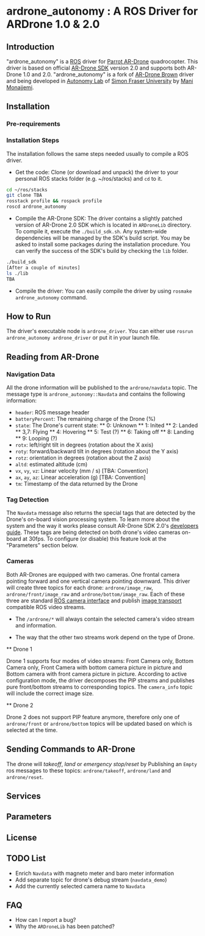 # ardrone_autonomy : A ROS Driver for ARDrone 1.0 & 2.0

## Introduction

"ardrone_autonomy" is a [ROS](http://ros.org/ "Robot Operating System") driver for [Parrot AR-Drone](http://TBA) quadrocopter. This driver is based on official [AR-Drone SDK](http://TBA) version 2.0 and supports both AR-Drone 1.0 and 2.0. "ardrone_autonomy" is a fork of [AR-Drone Brown](http://TBA) driver and being developed in [Autonomy Lab](http://autonomy.cs.sfu.ca) of [Simon Fraser University](http://www.sfu.ca) by [Mani Monajjemi](http://sfu.ca/~mmmonajje). 

## Installation

### Pre-requirements

### Installation Steps

The installation follows the same steps needed usually to compile a ROS driver.

* Get the code: Clone (or download and unpack) the driver to your personal ROS stacks folder (e.g. ~/ros/stacks) and `cd` to it. 

```bash
cd ~/ros/stacks
git clone TBA
rosstack profile && rospack profile
roscd ardrone_autonomy
```

* Compile the AR-Drone SDK: The driver contains a slightly patched version of AR-Drone 2.0 SDK which is located in `ARDroneLib` directory. To compile it, execute the `./build_sdk.sh`. Any system-wide dependencies will be managed by the SDK's build script. You may be asked to install some packages during the installation procedure. You can verify the success of the SDK's build by checking the `lib` folder.

```bash
./build_sdk 
[After a couple of minutes]
ls ./lib
TBA
```

* Compile the driver: You can easily compile the driver by using `rosmake ardrone_autonomy` command.

## How to Run

The driver's executable node is `ardrone_driver`. You can either use `rosrun ardrone_autonomy ardrone_driver` or put it in your launch file.

## Reading from AR-Drone

### Navigation Data

All the drone information will be published to the `ardrone/navdata` topic. The message type is `ardrone_autonomy::Navdata` and contains the following information:

* `header`: ROS message header
* `batteryPercent`: The remaining charge of the Drone (%)
* `state`: The Drone's current state: 
** 0: Unknown
** 1: Inited
** 2: Landed
** 3,7: Flying
** 4: Hovering
** 5: Test (?)
** 6: Taking off
** 8: Landing
** 9: Looping (?)
* `rotx`: left/right tilt in degrees (rotation about the X axis)
* `roty`: forward/backward tilt in degrees (rotation about the Y axis)
* `rotz`: orientation in degrees (rotation about the Z axis)
* `altd`: estimated altitude (cm)
* `vx`, `vy`, `vz`: Linear velocity (mm / s) [TBA: Convention]
* `ax`, `ay`, `az`: Linear acceleration (g) [TBA: Convention]
* `tm`: Timestamp of the data returned by the Drone

### Tag Detection

The `Navdata` message also returns the special tags that are detected by the Drone's on-board vision processing system. To learn more about the system and the way it works please consult AR-Drone SDK 2.0's [developers guide](http://). These tags are being detected on both drone's video cameras on-board at 30fps. To configure (or disable) this feature look at the "Parameters" section below.

### Cameras

Both AR-Drones are equipped with two cameras. One frontal camera pointing forward and one vertical camera pointing downward. This driver will create three topics for each drone: `ardrone/image_raw`, `ardrone/front/image_raw` and `ardrone/bottom/image_raw`. Each of these three are standard [ROS camera interface](http://) and publish [image transport](http://) compatible ROS video streams. 

* The `/ardrone/*` will always contain the selected camera's video stream and information.

* The way that the other two streams work depend on the type of Drone.

** Drone 1

Drone 1 supports four modes of video streams: Front Camera only, Bottom Camera only, Front Camera with bottom camera picture in picture and Bottom camera with front camera picture in picture. According to active configuration mode, the driver decomposes the PIP streams and publishes pure front/bottom streams to corresponding topics. The `camera_info` topic will include the correct image size. 

** Drone 2

Drone 2 does not support PIP feature anymore, therefore only one of `ardrone/front` or `ardrone/bottom` topics will be updated based on which is selected at the time.

## Sending Commands to AR-Drone

The drone will *takeoff*, *land* or *emergency stop/reset* by Publishing an `Empty` ros messages to these topics: `ardrone/takeoff`, `ardrone/land` and `ardrone/reset`.


## Services

## Parameters

## License

## TODO List

* Enrich `Navdata` with magneto meter and baro meter information
* Add separate topic for drone's debug stream (`navdata_demo`)
* Add the currently selected camera name to `Navdata`

## FAQ

* How can I report a bug?
* Why the `ARDroneLib` has been patched?

